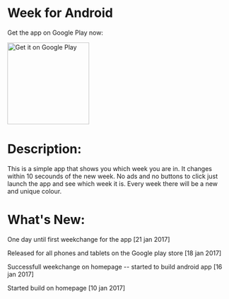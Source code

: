 # Week for Android

Get the app on Google Play now:

<a href="https://play.google.com/store/apps/details?id=io.weekp.hellocordova">
  <img alt="Get it on Google Play"
       width="185"
       src="https://play.google.com/intl/en_us/badges/images/generic/en-play-badge.png" />
</a>

# Description:
This is a simple app that shows you which week you are in. It changes within 10 secounds of the new week. No ads and no buttons to click just launch the app and see which week it is. Every week there will be a new and unique colour.

# What's New:

One day until first weekchange for the app [21 jan 2017]

Released for all phones and tablets on the Google play store [18 jan 2017]

Successfull weekchange on homepage -- started to build android app [16 jan 2017]

Started build on homepage [10 jan 2017]
